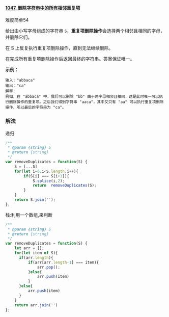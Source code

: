 #### [1047. 删除字符串中的所有相邻重复项](https://leetcode-cn.com/problems/remove-all-adjacent-duplicates-in-string/)

难度简单54

给出由小写字母组成的字符串 `S`，**重复项删除操作**会选择两个相邻且相同的字母，并删除它们。

在 S 上反复执行重复项删除操作，直到无法继续删除。

在完成所有重复项删除操作后返回最终的字符串。答案保证唯一。

 

**示例：**

```
输入："abbaca"
输出："ca"
解释：
例如，在 "abbaca" 中，我们可以删除 "bb" 由于两字母相邻且相同，这是此时唯一可以执行删除操作的重复项。之后我们得到字符串 "aaca"，其中又只有 "aa" 可以执行重复项删除操作，所以最后的字符串为 "ca"。
```

 ### 解法

递归

```js
/**
 * @param {string} S
 * @return {string}
 */
var removeDuplicates = function(S) {
    S = [...S]
    for(let i=0;i<S.length;i++){
        if(S[i] === S[i+1]){
            S.splice(i,2);
            return  removeDuplicates(S);
        }
    }
    return S.join('');
};
```

栈:利用一个数组,来判断

```js
/**
 * @param {string} S
 * @return {string}
 */
var removeDuplicates = function(S) {
    let arr = [];
    for(let item of S){
      if(arr.length){
          if(arr[arr.length-1] === item){
              arr.pop();
          }else{
              arr.push(item)
          }
      }else{
          arr.push(item)
      }
    }
    return arr.join('')
};
```


